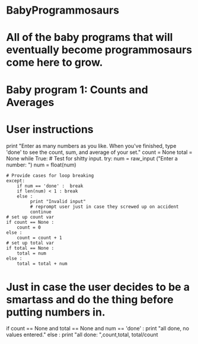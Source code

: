 # BabyProgrammosaurs
# All of the baby programs that will eventually become programmosaurs come here to grow.

# Baby program 1: Counts and Averages

# User instructions
print "Enter as many numbers as you like. When you've finished, type 'done' to see the count, sum, and average of your set."
count = None
total = None
while True: 
    # Test for shitty input.
    try: 
        num = raw_input ("Enter a number: ")
        num = float(num)
        
    # Provide cases for loop breaking
    except: 
        if num == 'done' :  break
        if len(num) < 1 : break
        else : 
             print "Invalid input"
             # reprompt user just in case they screwed up on accident
             continue 
    # set up count var         
    if count == None :
        count = 0
    else :     
        count = count + 1
    # set up total var
    if total == None :
        total = num
    else :
        total = total + num
# Just in case the user decides to be a smartass and do the thing before putting numbers in.        
if count == None and total == None and num == 'done' :
    print "all done, no values entered."
else :
    print "all done: ",count,total, total/count
